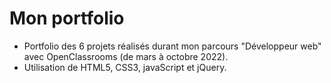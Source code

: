 # Mon portfolio 

- Portfolio des 6 projets réalisés durant mon parcours "Développeur web" avec OpenClassrooms (de mars à octobre 2022).
- Utilisation de HTML5, CSS3, javaScript et jQuery.